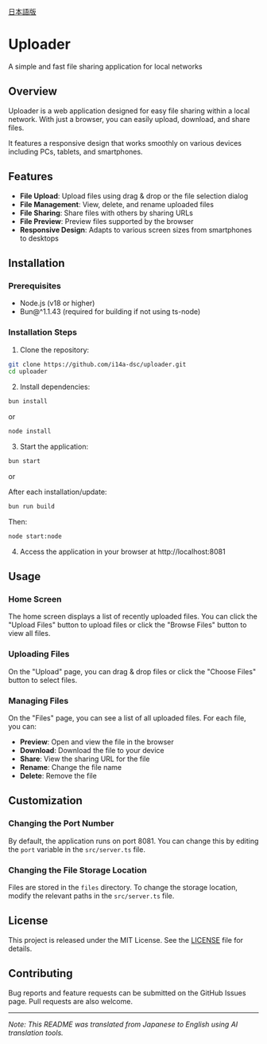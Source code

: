 [日本語版](./README-ja.md)

# Uploader

A simple and fast file sharing application for local networks

## Overview

Uploader is a web application designed for easy file sharing within a local network. With just a browser, you can easily upload, download, and share files.

It features a responsive design that works smoothly on various devices including PCs, tablets, and smartphones.

## Features

- **File Upload**: Upload files using drag & drop or the file selection dialog
- **File Management**: View, delete, and rename uploaded files
- **File Sharing**: Share files with others by sharing URLs
- **File Preview**: Preview files supported by the browser
- **Responsive Design**: Adapts to various screen sizes from smartphones to desktops

## Installation

### Prerequisites

- Node.js (v18 or higher)
- Bun@^1.1.43 (required for building if not using ts-node)

### Installation Steps

1. Clone the repository:

```bash
git clone https://github.com/i14a-dsc/uploader.git
cd uploader
```

2. Install dependencies:

```bash
bun install
```

or

```bash
node install
```

3. Start the application:

```bash
bun start
```

or

After each installation/update:

```bash
bun run build
```

Then:

```bash
node start:node
```

4. Access the application in your browser at http://localhost:8081

## Usage

### Home Screen

The home screen displays a list of recently uploaded files. You can click the "Upload Files" button to upload files or click the "Browse Files" button to view all files.

### Uploading Files

On the "Upload" page, you can drag & drop files or click the "Choose Files" button to select files.

### Managing Files

On the "Files" page, you can see a list of all uploaded files. For each file, you can:

- **Preview**: Open and view the file in the browser
- **Download**: Download the file to your device
- **Share**: View the sharing URL for the file
- **Rename**: Change the file name
- **Delete**: Remove the file

## Customization

### Changing the Port Number

By default, the application runs on port 8081. You can change this by editing the `port` variable in the `src/server.ts` file.

### Changing the File Storage Location

Files are stored in the `files` directory. To change the storage location, modify the relevant paths in the `src/server.ts` file.

## License

This project is released under the MIT License. See the [LICENSE](LICENSE) file for details.

## Contributing

Bug reports and feature requests can be submitted on the GitHub Issues page. Pull requests are also welcome.

---

_Note: This README was translated from Japanese to English using AI translation tools._
